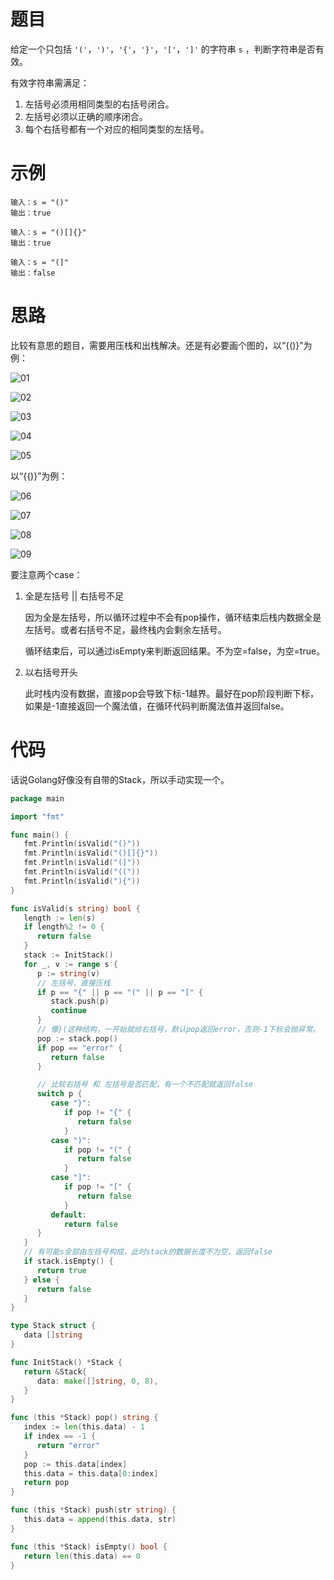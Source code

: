 # 题目

给定一个只包括 `'('`，`')'`，`'{'`，`'}'`，`'['`，`']'` 的字符串 `s` ，判断字符串是否有效。

有效字符串需满足：

1. 左括号必须用相同类型的右括号闭合。
2. 左括号必须以正确的顺序闭合。
3. 每个右括号都有一个对应的相同类型的左括号。

# 示例

```
输入：s = "()"
输出：true
```

```
输入：s = "()[]{}"
输出：true
```

```
输入：s = "(]"
输出：false
```

# 思路

比较有意思的题目，需要用压栈和出栈解决。还是有必要画个图的，以“{()}”为例：

![01](思路.assets/01.png)

![02](思路.assets/02.png)

![03](思路.assets/03.png)

![04](思路.assets/04.png)

![05](思路.assets/05.png)

以“{{)}”为例：

![06](思路.assets/06.png)

![07](思路.assets/07.png)

![08](思路.assets/08.png)

![09](思路.assets/09.png)

要注意两个case：

1. 全是左括号 || 右括号不足

   因为全是左括号，所以循环过程中不会有pop操作，循环结束后栈内数据全是左括号。或者右括号不足，最终栈内会剩余左括号。

   循环结束后，可以通过isEmpty来判断返回结果。不为空=false，为空=true。

2. 以右括号开头

   此时栈内没有数据，直接pop会导致下标-1越界。最好在pop阶段判断下标，如果是-1直接返回一个魔法值，在循环代码判断魔法值并返回false。

# 代码

话说Golang好像没有自带的Stack，所以手动实现一个。

```go
package main

import "fmt"

func main() {
   fmt.Println(isValid("()"))
   fmt.Println(isValid("()[]{}"))
   fmt.Println(isValid("(]"))
   fmt.Println(isValid("(("))
   fmt.Println(isValid("){"))
}

func isValid(s string) bool {
   length := len(s)
   if length%2 != 0 {
      return false
   }
   stack := InitStack()
   for _, v := range s {
      p := string(v)
      // 左括号，直接压栈
      if p == "{" || p == "(" || p == "[" {
         stack.push(p)
         continue
      }
      // 像}(这种结构，一开始就给右括号，默认pop返回error，否则-1下标会抛异常。
      pop := stack.pop()
      if pop == "error" {
         return false
      }

      // 比较右括号 和 左括号是否匹配，有一个不匹配就返回false
      switch p {
         case "}":
            if pop != "{" {
               return false
            }
         case ")":
            if pop != "(" {
               return false
            }
         case "]":
            if pop != "[" {
               return false
            }
         default:
            return false
      }
   }
   // 有可能s全部由左括号构成，此时stack的数据长度不为空，返回false
   if stack.isEmpty() {
      return true
   } else {
      return false
   }
}

type Stack struct {
   data []string
}

func InitStack() *Stack {
   return &Stack{
      data: make([]string, 0, 8),
   }
}

func (this *Stack) pop() string {
   index := len(this.data) - 1
   if index == -1 {
      return "error"
   }
   pop := this.data[index]
   this.data = this.data[0:index]
   return pop
}

func (this *Stack) push(str string) {
   this.data = append(this.data, str)
}

func (this *Stack) isEmpty() bool {
   return len(this.data) == 0
}
```